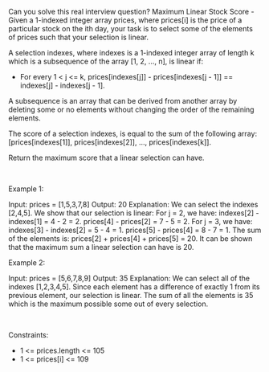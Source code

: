 Can you solve this real interview question? Maximum Linear Stock Score - Given a 1-indexed integer array prices, where prices[i] is the price of a particular stock on the ith day, your task is to select some of the elements of prices such that your selection is linear.

A selection indexes, where indexes is a 1-indexed integer array of length k which is a subsequence of the array [1, 2, ..., n], is linear if:

 * For every 1 < j <= k, prices[indexes[j]] - prices[indexes[j - 1]] == indexes[j] - indexes[j - 1].

A subsequence is an array that can be derived from another array by deleting some or no elements without changing the order of the remaining elements.

The score of a selection indexes, is equal to the sum of the following array: [prices[indexes[1]], prices[indexes[2]], ..., prices[indexes[k]].

Return the maximum score that a linear selection can have.

 

Example 1:


Input: prices = [1,5,3,7,8]
Output: 20
Explanation: We can select the indexes [2,4,5]. We show that our selection is linear:
For j = 2, we have:
indexes[2] - indexes[1] = 4 - 2 = 2.
prices[4] - prices[2] = 7 - 5 = 2.
For j = 3, we have:
indexes[3] - indexes[2] = 5 - 4 = 1.
prices[5] - prices[4] = 8 - 7 = 1.
The sum of the elements is: prices[2] + prices[4] + prices[5] = 20.
It can be shown that the maximum sum a linear selection can have is 20.


Example 2:


Input: prices = [5,6,7,8,9]
Output: 35
Explanation: We can select all of the indexes [1,2,3,4,5]. Since each element has a difference of exactly 1 from its previous element, our selection is linear.
The sum of all the elements is 35 which is the maximum possible some out of every selection.

 

Constraints:

 * 1 <= prices.length <= 105
 * 1 <= prices[i] <= 109